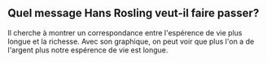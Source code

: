 ## Quel message Hans Rosling veut-il faire passer?

Il cherche à montrer un correspondance entre l'espérence de vie plus longue et la richesse. Avec son graphique, on peut voir que plus l'on a de l'argent plus notre espérence de vie est longue.

